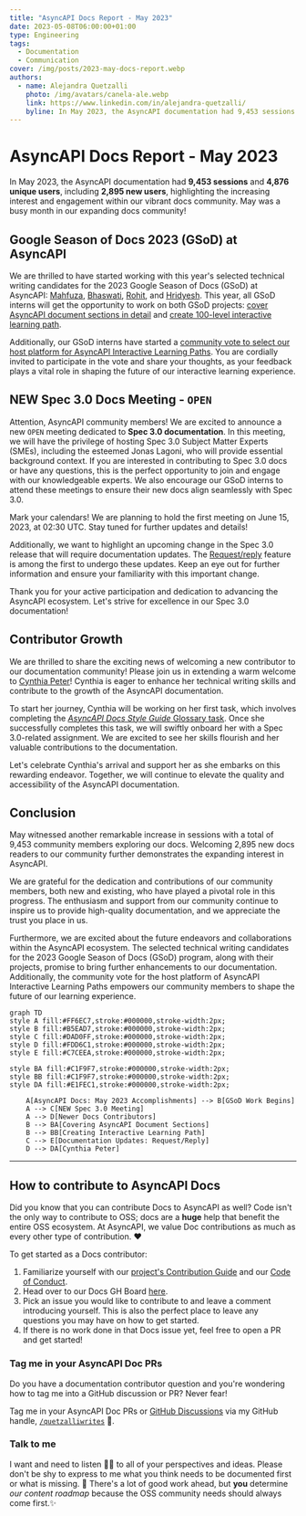 ```yaml
---
title: "AsyncAPI Docs Report - May 2023"
date: 2023-05-08T06:00:00+01:00
type: Engineering
tags:
  - Documentation
  - Communication
cover: /img/posts/2023-may-docs-report.webp
authors:
  - name: Alejandra Quetzalli
    photo: /img/avatars/canela-ale.webp
    link: https://www.linkedin.com/in/alejandra-quetzalli/
    byline: In May 2023, the AsyncAPI documentation had 9,453 sessions and 4,876 unique users, including 2,895 new users.
---
```


# AsyncAPI Docs Report - May 2023
In May 2023, the AsyncAPI documentation had **9,453 sessions** and **4,876 unique users**, including **2,895 new users**, highlighting the increasing interest and engagement within our vibrant docs community. May was a busy month in our expanding docs community!

## Google Season of Docs 2023 (GSoD) at AsyncAPI
We are thrilled to have started working with this year's selected technical writing candidates for the 2023 Google Season of Docs (GSoD) at AsyncAPI: [Mahfuza](https://github.com/mhmohona), [Bhaswati](https://github.com/BhaswatiRoy), [Rohit](https://github.com/TRohit20), and [Hridyesh](https://github.com/kakabisht). This year, all GSoD interns will get the opportunity to work on both GSoD projects: [cover AsyncAPI document sections in detail](https://github.com/asyncapi/website/issues/1507) and [create 100-level interactive learning path](https://github.com/asyncapi/website/issues/1520). 

Additionally, our GSoD interns have started a [community vote to select our host platform for AsyncAPI Interactive Learning Paths](https://github.com/orgs/asyncapi/discussions/711). You are cordially invited to participate in the vote and share your thoughts, as your feedback plays a vital role in shaping the future of our interactive learning experience.


## NEW Spec 3.0 Docs Meeting - `OPEN`
Attention, AsyncAPI community members! We are excited to announce a new `OPEN` meeting dedicated to **Spec 3.0 documentation**. In this meeting, we will have the privilege of hosting Spec 3.0 Subject Matter Experts (SMEs), including the esteemed Jonas Lagoni, who will provide essential background context. If you are interested in contributing to Spec 3.0 docs or have any questions, this is the perfect opportunity to join and engage with our knowledgeable experts. We also encourage our GSoD interns to attend these meetings to ensure their new docs align seamlessly with Spec 3.0.

Mark your calendars! We are planning to hold the first meeting on June 15, 2023, at 02:30 UTC. Stay tuned for further updates and details!

Additionally, we want to highlight an upcoming change in the Spec 3.0 release that will require documentation updates. The [Request/reply](https://github.com/asyncapi/spec/pull/847) feature is among the first to undergo these updates. Keep an eye out for further information and ensure your familiarity with this important change.

Thank you for your active participation and dedication to advancing the AsyncAPI ecosystem. Let's strive for excellence in our Spec 3.0 documentation!

## Contributor Growth
We are thrilled to share the exciting news of welcoming a new contributor to our documentation community! Please join us in extending a warm welcome to [Cynthia Peter](https://github.com/CynthiaPeter)! Cynthia is eager to enhance her technical writing skills and contribute to the growth of the AsyncAPI documentation.

To start her journey, Cynthia will be working on her first task, which involves completing the [*AsyncAPI Docs Style Guide* Glossary task](https://github.com/asyncapi/website/issues/1294). Once she successfully completes this task, we will swiftly onboard her with a Spec 3.0-related assignment. We are excited to see her skills flourish and her valuable contributions to the documentation.

Let's celebrate Cynthia's arrival and support her as she embarks on this rewarding endeavor. Together, we will continue to elevate the quality and accessibility of the AsyncAPI documentation.

## Conclusion
May witnessed another remarkable increase in sessions with a total of 9,453 community members exploring our docs. Welcoming 2,895 new docs readers to our community further demonstrates the expanding interest in AsyncAPI.

We are grateful for the dedication and contributions of our community members, both new and existing, who have played a pivotal role in this progress. The enthusiasm and support from our community continue to inspire us to provide high-quality documentation, and we appreciate the trust you place in us.

Furthermore, we are excited about the future endeavors and collaborations within the AsyncAPI ecosystem. The selected technical writing candidates for the 2023 Google Season of Docs (GSoD) program, along with their projects, promise to bring further enhancements to our documentation. Additionally, the community vote for the host platform of AsyncAPI Interactive Learning Paths empowers our community members to shape the future of our learning experience.


```mermaid
graph TD
style A fill:#FF6EC7,stroke:#000000,stroke-width:2px;
style B fill:#B5EAD7,stroke:#000000,stroke-width:2px;
style C fill:#DAD0FF,stroke:#000000,stroke-width:2px;
style D fill:#FDD6C1,stroke:#000000,stroke-width:2px; 
style E fill:#C7CEEA,stroke:#000000,stroke-width:2px;

style BA fill:#C1F9F7,stroke:#000000,stroke-width:2px;
style BB fill:#C1F9F7,stroke:#000000,stroke-width:2px;
style DA fill:#E1FEC1,stroke:#000000,stroke-width:2px;

    A[AsyncAPI Docs: May 2023 Accomplishments] --> B[GSoD Work Begins]
    A --> C[NEW Spec 3.0 Meeting]
    A --> D[Newer Docs Contributors]
    B --> BA[Covering AsyncAPI Document Sections]
    B --> BB[Creating Interactive Learning Path]
    C --> E[Documentation Updates: Request/Reply]
    D --> DA[Cynthia Peter]

```

---

## How to contribute to AsyncAPI Docs
Did you know that you can contribute Docs to AsyncAPI as well? Code isn't the only way to contribute to OSS; docs are a **huge** help that benefit the entire OSS ecosystem. At AsyncAPI, we value Doc contributions as much as every other type of contribution. ❤️

To get started as a Docs contributor:
1. Familiarize yourself with our [project's Contribution Guide](https://github.com/asyncapi/community/blob/master/CONTRIBUTING.md) and our [Code of Conduct](https://github.com/asyncapi/.github/blob/master/CODE_OF_CONDUCT.md).
2. Head over to our Docs GH Board [here](https://github.com/orgs/asyncapi/projects/12).
3. Pick an issue you would like to contribute to and leave a comment introducing yourself. This is also the perfect place to leave any questions you may have on how to get started. 
4. If there is no work done in that Docs issue yet, feel free to open a PR and get started!

### Tag me in your AsyncAPI Doc PRs
Do you have a documentation contributor question and you're wondering how to tag me into a GitHub discussion or PR? Never fear!

Tag me in your AsyncAPI Doc PRs or [GitHub Discussions](https://github.com/asyncapi/community/discussions/categories/docs) via my GitHub handle, [`/quetzalliwrites`](https://github.com/quetzalliwrites) 🐙.

### Talk to me
I want and need to listen 👂🏽 to all of your perspectives and ideas. Please don't be shy to express to me what you think needs to be documented first or what is missing. 📝 There's a lot of good work ahead, but **you** determine _our content roadmap_ because the OSS community needs should always come first.✨
